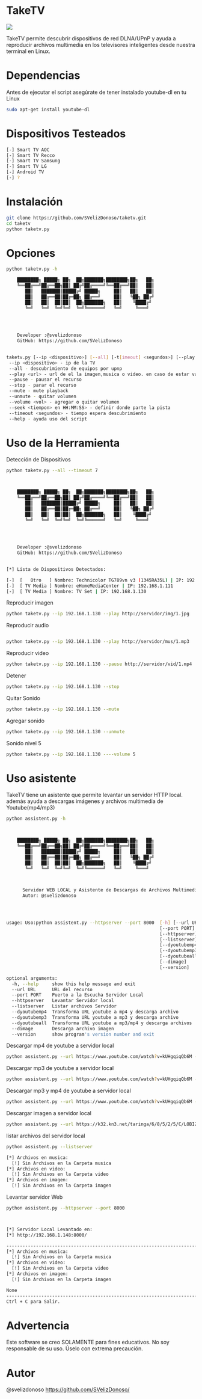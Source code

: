# TakeTV
<img src="https://image.ibb.co/iZqizH/taketv.png" >

TakeTV permite descubrir dispositivos de red DLNA/UPnP y ayuda a reproducir archivos multimedia en los televisores inteligentes desde nuestra terminal en Linux.

# Dependencias
Antes de ejecutar el script asegúrate de tener instalado youtube-dl en tu Linux

```sh
sudo apt-get install youtube-dl
```

# Dispositivos Testeados
```sh
[-] Smart TV AOC
[-] Smart TV Recco
[-] Smart TV Samsung
[-] Smart TV LG
[-] Android TV 
[-] ?
```

# Instalación
```sh
git clone https://github.com/SVelizDonoso/taketv.git
cd taketv
python taketv.py
```
# Opciones

```sh
python taketv.py -h

	████████╗ █████╗ ██╗  ██╗███████╗████████╗██╗   ██╗
	╚══██╔══╝██╔══██╗██║ ██╔╝██╔════╝╚══██╔══╝██║   ██║
	   ██║   ███████║█████╔╝ █████╗     ██║   ██║   ██║
	   ██║   ██╔══██║██╔═██╗ ██╔══╝     ██║   ╚██╗ ██╔╝
	   ██║   ██║  ██║██║  ██╗███████╗   ██║    ╚████╔╝ 
	   ╚═╝   ╚═╝  ╚═╝╚═╝  ╚═╝╚══════╝   ╚═╝     ╚═══╝  
                                                                       


                                                           
    Developer :@svelizdonoso                                                      
    GitHub: https://github.com/SVelizDonoso

    
taketv.py [--ip <dispositivo>] [--all] [-t[imeout] <segundos>] [--play <url>] [--pause] [--stop]
 --ip <dispositivo> - ip de la TV
 --all - descubrimiento de equipos por upnp 
 --play <url> - url de el la imagen,musica o video. en caso de estar vacia reproduce el recurso anterior.
 --pause - pausar el recurso
 --stop - parar el recurso
 --mute - mute playback
 --unmute - quitar volumen
 --volume <vol> - agregar o quitar volumen
 --seek <tiempon> en HH:MM:SS> - definir donde parte la pista
 --timeout <segundos> - tiempo espera descubrimiento
 --help - ayuda uso del script
```
# Uso de la Herramienta
Detección de Dispositivos 
```sh
python taketv.py --all --timeout 7



	████████╗ █████╗ ██╗  ██╗███████╗████████╗██╗   ██╗
	╚══██╔══╝██╔══██╗██║ ██╔╝██╔════╝╚══██╔══╝██║   ██║
	   ██║   ███████║█████╔╝ █████╗     ██║   ██║   ██║
	   ██║   ██╔══██║██╔═██╗ ██╔══╝     ██║   ╚██╗ ██╔╝
	   ██║   ██║  ██║██║  ██╗███████╗   ██║    ╚████╔╝ 
	   ╚═╝   ╚═╝  ╚═╝╚═╝  ╚═╝╚══════╝   ╚═╝     ╚═══╝  
                                                                       


                                                           
    Developer :@svelizdonoso                                                      
    GitHub: https://github.com/SVelizDonoso

    
[*] Lista de Dispositivos Detectados: 

[-]  [   Otro   ] Nombre: Technicolor TG789vn v3 (1345RA35L) | IP: 192.168.1.1
[-]  [ TV Media ] Nombre: eHomeMediaCenter | IP: 192.168.1.111
[-]  [ TV Media ] Nombre: TV Set | IP: 192.168.1.130

```
Reproducir imagen
```sh
python taketv.py --ip 192.168.1.130 --play http://servidor/img/1.jpg
```
Reproducir audio
```sh

python taketv.py --ip 192.168.1.130 --play http://servidor/mus/1.mp3
```
Reproducir video
```sh
python taketv.py --ip 192.168.1.130 --pause http://servidor/vid/1.mp4
```
Detener
```sh
python taketv.py --ip 192.168.1.130 --stop 
```
Quitar Sonido 
```sh
python taketv.py --ip 192.168.1.130 --mute 
```
Agregar sonido 
```sh
python taketv.py --ip 192.168.1.130 --unmute
```
 Sonido nivel 5
```sh
python taketv.py --ip 192.168.1.130 ----volume 5
```

# Uso asistente
TakeTV tiene un asistente que permite levantar un servidor HTTP local. además ayuda a descargas imágenes y archivos multimedia de Youtube(mp4/mp3)

```sh
python assistent.py -h

     

	████████╗ █████╗ ██╗  ██╗███████╗████████╗██╗   ██╗
	╚══██╔══╝██╔══██╗██║ ██╔╝██╔════╝╚══██╔══╝██║   ██║
	   ██║   ███████║█████╔╝ █████╗     ██║   ██║   ██║
	   ██║   ██╔══██║██╔═██╗ ██╔══╝     ██║   ╚██╗ ██╔╝
	   ██║   ██║  ██║██║  ██╗███████╗   ██║    ╚████╔╝ 
	   ╚═╝   ╚═╝  ╚═╝╚═╝  ╚═╝╚══════╝   ╚═╝     ╚═══╝  
                                                                       


      Servidor WEB LOCAL y Asistente de Descargas de Archivos Multimedia.
      Autor: @svelizdonoso

	


usage: Uso:python assistent.py --httpserver --port 8000  [-h] [--url URL]
                                                         [--port PORT]
                                                         [--httpserver]
                                                         [--listserver]
                                                         [--dyoutubemp4]
                                                         [--dyoutubemp3]
                                                         [--dyoutubeall]
                                                         [--dimage]
                                                         [--version]

optional arguments:
  -h, --help     show this help message and exit
  --url URL      URL del recurso
  --port PORT    Puerto a la Escucha Servidor Local
  --httpserver   Levantar Servidor local
  --listserver   Listar archivos Servidor
  --dyoutubemp4  Transforma URL youtube a mp4 y descarga archivo
  --dyoutubemp3  Transforma URL youtube a mp3 y descarga archivo
  --dyoutubeall  Transforma URL youtube a mp3/mp4 y descarga archivos
  --dimage       Descarga archivo imagen
  --version      show program's version number and exit

```
Descargar mp4 de youtube a servidor local
```sh
python assistent.py --url https://www.youtube.com/watch?v=kUHgqiqQb6M --dyoutubemp4
```

Descargar mp3 de youtube a servidor local
```sh
python assistent.py --url https://www.youtube.com/watch?v=kUHgqiqQb6M --dyoutubemp4
```

Descargar mp3 y mp4 de youtube a servidor local
```sh
python assistent.py --url https://www.youtube.com/watch?v=kUHgqiqQb6M --dyoutubeall
```
Descargar imagen a servidor local
```sh
python assistent.py --url https://k32.kn3.net/taringa/6/8/5/2/5/C/LOBIZNO/70E.jpg --dimage
```
listar archivos del servidor local
```sh
python assistent.py --listserver

[*] Archivos en musica:
  [!] Sin Archivos en la Carpeta musica
[*] Archivos en video:
  [!] Sin Archivos en la Carpeta video
[*] Archivos en imagen:
  [!] Sin Archivos en la Carpeta imagen

```
Levantar servidor Web
```sh
python assistent.py --httpserver --port 8000



[*] Servidor Local Levantado en:
[*] http://192.168.1.148:8000/

-------------------------------------------------------------------------------------------
[*] Archivos en musica:
  [!] Sin Archivos en la Carpeta musica
[*] Archivos en video:
  [!] Sin Archivos en la Carpeta video
[*] Archivos en imagen:
  [!] Sin Archivos en la Carpeta imagen

None
-------------------------------------------------------------------------------------------
Ctrl + C para Salir.


```

# Advertencia
Este software se creo SOLAMENTE para fines educativos. No soy responsable de su uso. Úselo con extrema precaución.

# Autor
@svelizdonoso https://github.com/SVelizDonoso/


